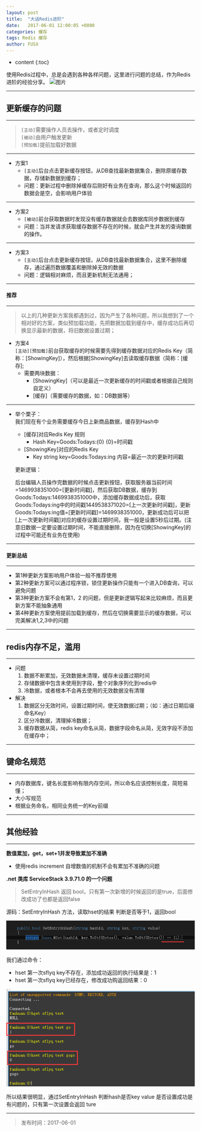 ```yaml
---
layout: post
title:  "大话Redis进阶"
date:   2017-06-01 12:00:05 +0800
categories: 缓存
tags: Redis 缓存
author: FUSX
---
```


* content
{:toc} 

使用Redis过程中，总是会遇到各种各样问题，这里进行问题的总结，作为Redis 进阶的经验分享。
![图片](/imgs/r_bz.jpg) 








---

## 更新缓存的问题

---

> `[主动]`需要操作人员去操作，或者定时调度   
> `[被动]`由用户触发更新    
> `[预加载]`提前加载好数据

---

* 方案1  
    * `[主动]`后台点击更新缓存按钮，从DB查找最新数据集合，删除原缓存数据，存储新数据到缓存；   
    * 问题：更新过程中删除掉缓存后刚好有业务在查询，那么这个时候返回的数据会是空，会影响用户体验

---

* 方案2    
    * `[被动]`前台获取数据时发现没有缓存数据就会去数据库同步数据到缓存     
    * 问题：当并发请求获取缓存数据不存在的时候，就会产生并发的查询数据的操作。

---

* 方案3   
    * `[主动]`后台点击更新缓存按钮，从DB查找最新数据集合，这里不删除缓存，通过遍历数据覆盖和删除掉无效的数据   
    * 问题：逻辑相对麻烦，而且更新机制无法通用；
    
---

#### 推荐

---

> 以上的几种更新方案我都遇到过，因为产生了各种问题，所以我想到了一个相对好的方案，类似预加载功能，先把数据加载到缓存中，缓存成功后再切换显示最新的数据，将旧数据设置过期；   

* 方案4  
    `[主动][预加载]`前台获取缓存的时候需要先得到缓存数据对应的Redis Key（简称：[ShowingKey]），然后根据[ShowingKey]去读取缓存数据（简称：[缓存];
    * 需要两块数据：
        * [ShowingKey]（可以是最近一次更新缓存的时间戳或者根据自己规则自定义）
        * [缓存]（需要缓存的数据，如：DB数据等）
      
---  

* 举个栗子：        
    我们现在有个业务需要缓存今日上新商品数据，缓存到Hash中   
    * [缓存]对应Redis Key 规则
        * Hash Key=Goods:Todays:{0}  {0}=时间戳
    * [ShowingKey]对应的Redis Key  
        * Key string key=Goods:Todays:ing  内容=最近一次的更新时间戳

    更新逻辑：  
    
    后台编辑人员操作完数据的时候点击更新按钮，获取服务器当前时间=1469938351000=[更新时间戳]，然后获取DB数据，缓存到Goods:Todays:1469938351000中，添加缓存数据成功后，获取Goods:Todays:ing中的时间戳1449538371020=[上一次更新时间戳]，更新Goods:Todays:ing值=[更新时间戳]=1469938351000，更新成功后可以把[上一次更新时间戳]对应的缓存设置过期时间，我一般是设置5秒后过期。(注意旧数据一定要设置过期时间，不能直接删除，因为在切换[ShowingKey]的过程中可能还有业务在使用)
    
---

#### 更新总结

---

* 第1种更新方案影响用户体验一般不推荐使用
* 第2种更新方案可以通过程序锁，锁住更新操作只能有一个进入DB查询，可以避免问题
* 第3种更新方案不会有第1，2 的问题，但是更新逻辑写起来比较麻烦，而且更新方案不能抽象通用
* 第4种更新方案使用提前加载到缓存，然后在切换需要显示的缓存数据，可以完美解决1,2,3中的问题
 
---
 
## redis内存不足，滥用

---

* 问题
    1. 数据不断累加，无效数据未清理，缓存未设置过期时间  
    2. 存储数据中包含未使用到字段，整个对象序列化到redis中
    3. 冷数据，或者根本不会再去使用的无效数据没有清理
* 解决
    1. 数据区分无效时间，设置过期时间，使无效数据过期；（如：通过日期后缀命名Key）
    2. 区分冷数据，清理掉冷数据；
    3. 缓存数据从简，redis key命名从简，数据字段命名从简，无效字段不添加在缓存中；

---

## 键命名规范

---

* 内存数据库，键名长度影响有限内存空间，所以命名应该控制长度，简短易懂；
* 大小写规范
* 根据业务命名，相同业务统一的Key前缀

---

## 其他经验

---

**数值累加，get，set+1并发导致累加不准确**
* 使用redis increment  自增数值的机制不会有累加不准确的问题

**.net 类库 ServiceStack 3.9.71.0 的一个问题**    
> SetEntryInHash 返回 bool，只有第一次新增的时候返回的是true，后面修改成功了也都是返回false

 源码：SetEntryInHash 方法，读取hset的结果 判断是否等于1，返回bool  
 
![源码](/images/r2.png)  

我们通过命令：   
* hset 第一次sflyq  key不存在，添加成功返回的执行结果是：1
* hset 第一次sflyq  key已经存在，修改成功购返回结果：0

![源码](/images/r1.png)  

所以结果很明显，通过SetEntryInHash  判断hash是否key value 是否设置成功是有问题的，只有第一次设置会返回 ture  

---

> 发布时间：2017-06-01